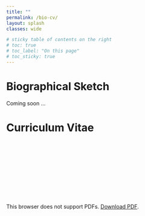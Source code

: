 ```yaml
---
title: ""
permalink: /bio-cv/
layout: splash
classes: wide

# sticky table of contents on the right
# toc: true
# toc_label: "On this page"
# toc_sticky: true
---
```

# Biographical Sketch
Coming soon ...

# Curriculum Vitae
<object data="{{ '/cv.pdf' | relative_url }}" type="application/pdf" width="700" height="700">
  <embed src="{{ '/cv.pdf' | relative_url }}">
    <p>This browser does not support PDFs.
       <a href="{{ '/cv.pdf' | relative_url }}">Download PDF</a>.
    </p>
  </embed>
</object>

